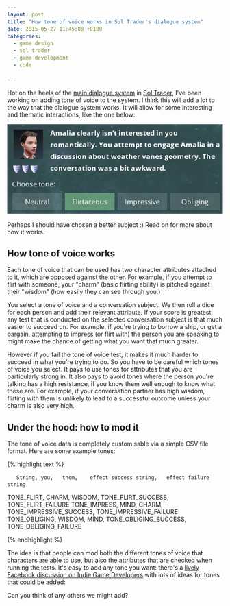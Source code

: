 ```yaml
---
layout: post
title: "How tone of voice works in Sol Trader's dialogue system"
date: 2015-05-27 11:45:08 +0100
categories:
  - game design
  - sol trader
  - game development
  - code

---
```


Hot on the heels of the [main dialogue system](/2015/05/how-dialogue-works-in-sol-trader/) in [Sol Trader](http://soltrader.net), I've been working on adding tone of voice to the system. I think this will add a lot to the way that the dialogue system works. It will allow for some interesting and thematic interactions, like the one below: 

![tone of voice](/files/sol-trader-tone-of-voice.png)

Perhaps I should have chosen a better subject :) Read on for more about how it works. 

## How tone of voice works

Each tone of voice that can be used has two character attributes attached to it, which are opposed against the other. For example, if you attempt to flirt with someone, your "charm" (basic flirting ability) is pitched against their "wisdom" (how easily they can see through you.)

You select a tone of voice and a conversation subject. We then roll a dice for each person and add their relevant attribute. If your score is greatest, any test that is conducted on the selected conversation subject is that much easier to succeed on. For example, if you're trying to borrow a ship, or get a bargain, attempting to impress (or flirt with) the person you are speaking to might make the chance of getting what you want that much greater.

However if you fail the tone of voice test, it makes it much harder to succeed in what you're trying to do. So you have to be careful which tones of voice you select. It pays to use tones for attributes that you are particularly strong in. It also pays to avoid tones where the person you're talking has a high resistance, if you know them well enough to know what these are. For example, if your conversation partner has high wisdom, flirting with them is unlikely to lead to a successful outcome unless your charm is also very high.

## Under the hood: how to mod it

The tone of voice data is completely customisable via a simple CSV file format. Here are some example tones:

{% highlight text %}

       String, you,   them,    effect success string,   effect failure string
   TONE_FLIRT, CHARM,  WISDOM, TONE_FLIRT_SUCCESS,      TONE_FLIRT_FAILURE
 TONE_IMPRESS, MIND,   CHARM,  TONE_IMPRESSIVE_SUCCESS, TONE_IMPRESSIVE_FAILURE
TONE_OBLIGING, WISDOM, MIND,   TONE_OBLIGING_SUCCESS,   TONE_OBLIGING_FAILURE

{% endhighlight %}

The idea is that people can mod both the different tones of voice that characters are able to use, but also the attributes that are checked when running the tests. It's easy to add any tone you want: there's a [lively Facebook discussion on Indie Game Developers](https://www.facebook.com/groups/8117041572/permalink/10152769863491573/) with lots of ideas for tones that could be added:

Can you think of any others we might add?
